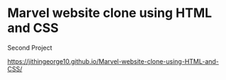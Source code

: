 # Marvel website clone using HTML and CSS
 Second Project

https://jithingeorge10.github.io/Marvel-website-clone-using-HTML-and-CSS/